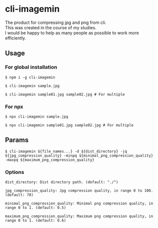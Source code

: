 # cli-imagemin

The product for compressing jpg and png from cli.  
This was created in the course of my studies.  
I would be happy to help as many people as possible to work more efficiently.

## Usage

### For global installation

```shell
$ npm i -g cli-imagemin

$ cli-imagemin sample.jpg

$ cli-imagemin sample01.jpg sample02.jpg # For multiple
```

### For npx

```shell
$ npx cli-imagemin sample.jpg

$ npx cli-imagemin sample01.jpg sample02.jpg # For multiple
```

## Params

```shell
$ cli-imagemin ${file_names...} -d ${dist_directory} -jq ${jpg_compression_quality} -minpq ${minimal_png_compression_quality}  -maxpq ${maximum_png_compression_quality}
```

### Options

```shell
dist_directory: Dist directory path. (default: "./")
```

```shell
jpg_compression_quality: Jpg compression quality, in range 0 to 100. (default: 70)
```

```shell
minimal_png_compression_quality: Minimal png compression quality, in range 0 to 1. (default: 0.5)
```

```shell
maximum_png_compression_quality: Maximum png compression quality, in range 0 to 1. (default: 0.6)
```
